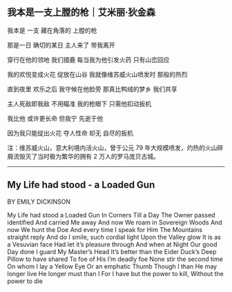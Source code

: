 ## 我本是一支上膛的枪｜艾米丽·狄金森 
我本是 
一支 
藏在角落的 
上膛的枪

那是一日
确切的某日
主人来了
带我离开

穿行在他的领地
我们猎鹿
每当我为他引发火药
只有山峦回应

我的欢悦变成火花
绽放在山谷
我就像维苏威火山喷发时
那般的热烈

直到夜里 欢乐之后
我守候在他脸旁
那真比鸭绒的梦乡
我们共享

主人死敌即我敌
不用瞄准
我的枪眼下
只需他扣动扳机

我比他
或许更长命
但我宁
先逝于他

因为我只能绽出火花
夺人性命
却无
自尽的扳机

注：维苏威火山，意大利境内活火山，曾于公元 79 年大规模喷发，灼热的火山碎屑流毁灭了当时极为繁华的拥有 2 万人的罗马庞贝古城。

---

## My Life had stood - a Loaded Gun
BY EMILY DICKINSON

My Life had stood 
a Loaded Gun
In Corners 
Till a Day
The Owner passed 
identified 
And carried Me away 
And now We roam in Sovereign Woods 
And now We hunt the Doe
And every time I speak for Him
The Mountains straight reply
And do I smile, such cordial light
Upon the Valley glow
It is as a Vesuvian face
Had let it’s pleasure through 
And when at Night 
Our good Day done 
I guard My Master’s Head
It’s better than the Eider Duck’s
Deep Pillow 
to have shared
To foe of His
I’m deadly foe
None stir the second time 
On whom I lay a Yellow Eye 
Or an emphatic Thumb
Though I than He 
may longer live
He longer must 
than I 
For I have but the power to kill,
Without
the power to die 